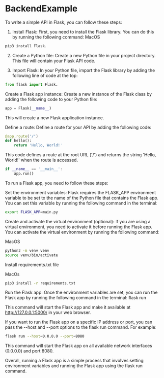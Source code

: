 # BackendExample

To write a simple API in Flask, you can follow these steps:

1. Install Flask: First, you need to install the Flask library. You can do this by running the following command:
MacOS
```bash
pip3 install Flask.
```

2. Create a Python file: Create a new Python file in your project directory. This file will contain your Flask API code.

3. Import Flask: In your Python file, import the Flask library by adding the following line of code at the top:
```python
from flask import Flask.
```

Create a Flask app instance: Create a new instance of the Flask class by adding the following code to your Python file:

```python
app = Flask(__name__)
```
This will create a new Flask application instance.

Define a route: Define a route for your API by adding the following code:
```python
@app.route('/')
def hello():
    return 'Hello, World!'
```
This code defines a route at the root URL ('/') and returns the string 'Hello, World!' when the route is accessed.

```python
if __name__ == '__main__':
    app.run()
```

To run a Flask app, you need to follow these steps:

Set the environment variables: Flask requires the FLASK_APP environment variable to be set to the name of the Python file that contains the Flask app. You can set this variable by running the following command in the terminal:

```bash
export FLASK_APP=main.py
```
Create and activate the virtual environment (optional): If you are using a virtual environment, you need to activate it before running the Flask app. You can activate the virtual environment by running the following command:

MacOS
```bash
python3 -m venv venv
source venv/bin/activate
```

Install requirements.txt file

MacOs
```bash
pip3 install -r requirements.txt
```

Run the Flask app: Once the environment variables are set, you can run the Flask app by running the following command in the terminal:
flask run

This command will start the Flask app and make it available at http://127.0.0.1:5000/ in your web browser.

If you want to run the Flask app on a specific IP address or port, you can pass the --host and --port options to the flask run command. For example:

```bash
flask run --host=0.0.0.0 --port=8080
```
This command will start the Flask app on all available network interfaces (0.0.0.0) and port 8080.

Overall, running a Flask app is a simple process that involves setting environment variables and running the Flask app using the flask run command.